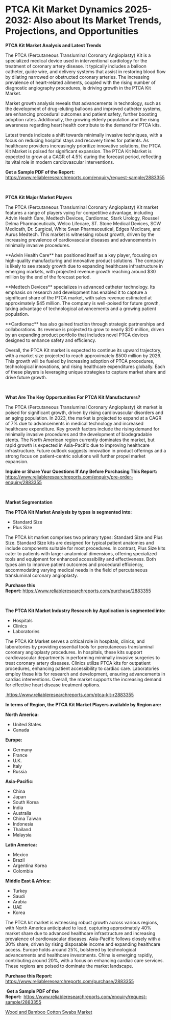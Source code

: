 <p><h1>PTCA Kit Market Dynamics 2025-2032: Also about Its Market Trends, Projections, and Opportunities</h1></p><p><strong>PTCA Kit Market Analysis and Latest Trends</strong></p>
<p><p>The PTCA (Percutaneous Transluminal Coronary Angioplasty) Kit is a specialized medical device used in interventional cardiology for the treatment of coronary artery disease. It typically includes a balloon catheter, guide wire, and delivery systems that assist in restoring blood flow by dilating narrowed or obstructed coronary arteries. The increasing prevalence of heart-related ailments, coupled with the rising number of diagnostic angiography procedures, is driving growth in the PTCA Kit Market. </p><p>Market growth analysis reveals that advancements in technology, such as the development of drug-eluting balloons and improved catheter systems, are enhancing procedural outcomes and patient safety, further boosting adoption rates. Additionally, the growing elderly population and the rising awareness regarding heart health contribute to the demand for PTCA kits. </p><p>Latest trends indicate a shift towards minimally invasive techniques, with a focus on reducing hospital stays and recovery times for patients. As healthcare providers increasingly prioritize innovative solutions, the PTCA Kit Market is poised for significant expansion. The PTCA Kit Market is expected to grow at a CAGR of 4.5% during the forecast period, reflecting its vital role in modern cardiovascular interventions.</p></p>
<p><strong>Get a Sample PDF of the Report:&nbsp;</strong> <a href="https://www.reliableresearchreports.com/enquiry/request-sample/2883355?utm_campaign=2098&utm_medium=2&utm_source=Github&utm_content=ia&utm_term=13032025&utm_id=ptca-kit">https://www.reliableresearchreports.com/enquiry/request-sample/2883355</a></p>
<p>&nbsp;</p>
<p><strong>PTCA Kit Major Market Players</strong></p>
<p><p>The PTCA (Percutaneous Transluminal Coronary Angioplasty) Kit market features a range of players vying for competitive advantage, including Advin Health Care, Medtech Devices, Cardiomac, Stark Urology, Roussel Delma Pharmaceuticals, Welco Lifecare, ST. Stone Medical Devices, SCW Medicath, Dr. Surgical, White Swan Pharmaceutical, Edges Medicare, and Aurus Medtech. This market is witnessing robust growth, driven by the increasing prevalence of cardiovascular diseases and advancements in minimally invasive procedures.</p><p>**Advin Health Care** has positioned itself as a key player, focusing on high-quality manufacturing and innovative product solutions. The company is likely to see steady growth due to expanding healthcare infrastructure in emerging markets, with projected revenue growth reaching around $30 million by the end of the forecast period.</p><p>**Medtech Devices** specializes in advanced catheter technology. Its emphasis on research and development has enabled it to capture a significant share of the PTCA market, with sales revenue estimated at approximately $45 million. The company is well-poised for future growth, taking advantage of technological advancements and a growing patient population.</p><p>**Cardiomac** has also gained traction through strategic partnerships and collaborations. Its revenue is projected to grow to nearly $20 million, driven by an expanding product portfolio that includes novel PTCA devices designed to enhance safety and efficiency.</p><p>Overall, the PTCA Kit market is expected to continue its upward trajectory, with a market size projected to reach approximately $500 million by 2026. This growth will be fueled by increasing adoption of PTCA procedures, technological innovations, and rising healthcare expenditures globally. Each of these players is leveraging unique strategies to capture market share and drive future growth.</p></p>
<p>&nbsp;</p>
<p><strong>What Are The Key Opportunities For PTCA Kit Manufacturers?</strong></p>
<p><p>The PTCA (Percutaneous Transluminal Coronary Angioplasty) kit market is poised for significant growth, driven by rising cardiovascular disorders and an aging population. In 2023, the market is projected to expand at a CAGR of 7% due to advancements in medical technology and increased healthcare expenditure. Key growth factors include the rising demand for minimally invasive procedures and the development of biodegradable stents. The North American region currently dominates the market, but rapid growth is expected in Asia-Pacific due to improving healthcare infrastructure. Future outlook suggests innovation in product offerings and a strong focus on patient-centric solutions will further propel market expansion.</p></p>
<p><strong>Inquire or Share Your Questions If Any Before Purchasing This Report:</strong> <a href="https://www.reliableresearchreports.com/enquiry/pre-order-enquiry/2883355?utm_campaign=2098&utm_medium=2&utm_source=Github&utm_content=ia&utm_term=13032025&utm_id=ptca-kit">https://www.reliableresearchreports.com/enquiry/pre-order-enquiry/2883355</a></p>
<p>&nbsp;</p>
<p><strong>Market Segmentation</strong></p>
<p><strong>The PTCA Kit Market Analysis by types is segmented into:</strong></p>
<p><ul><li>Standard Size</li><li>Plus Size</li></ul></p>
<p><p>The PTCA kit market comprises two primary types: Standard Size and Plus Size. Standard Size kits are designed for typical patient anatomies and include components suitable for most procedures. In contrast, Plus Size kits cater to patients with larger anatomical dimensions, offering specialized tools and equipment for enhanced accessibility and effectiveness. Both types aim to improve patient outcomes and procedural efficiency, accommodating varying medical needs in the field of percutaneous transluminal coronary angioplasty.</p></p>
<p><strong>Purchase this Report:&nbsp;</strong><a href="https://www.reliableresearchreports.com/purchase/2883355?utm_campaign=2098&utm_medium=2&utm_source=Github&utm_content=ia&utm_term=13032025&utm_id=ptca-kit">https://www.reliableresearchreports.com/purchase/2883355</a></p>
<p>&nbsp;</p>
<p><strong>The PTCA Kit Market Industry Research by Application is segmented into:</strong></p>
<p><ul><li>Hospitals</li><li>Clinics</li><li>Laboratories</li></ul></p>
<p><p>The PTCA Kit Market serves a critical role in hospitals, clinics, and laboratories by providing essential tools for percutaneous transluminal coronary angioplasty procedures. In hospitals, these kits support cardiovascular departments in performing minimally invasive surgeries to treat coronary artery diseases. Clinics utilize PTCA kits for outpatient procedures, enhancing patient accessibility to cardiac care. Laboratories employ these kits for research and development, ensuring advancements in cardiac interventions. Overall, the market supports the increasing demand for effective heart disease treatment options.</p></p>
<p><a href="https://www.reliableresearchreports.com/ptca-kit-r2883355?utm_campaign=2098&utm_medium=2&utm_source=Github&utm_content=ia&utm_term=13032025&utm_id=ptca-kit">&nbsp;https://www.reliableresearchreports.com/ptca-kit-r2883355</a></p>
<p><strong>In terms of Region, the PTCA Kit Market Players available by Region are:</strong></p>
<p>
    <p> <strong> North America: </strong>
        <ul>
            <li>United States</li>
            <li>Canada</li>
        </ul>
        </p> 
    <p> <strong> Europe: </strong>
        <ul>
            <li>Germany</li>
            <li>France</li>
            <li>U.K.</li>
            <li>Italy</li>
            <li>Russia</li>
        </ul>
        </p> 
    <p> <strong> Asia-Pacific: </strong>
        <ul>
            <li>China</li>
            <li>Japan</li>
            <li>South Korea</li>
            <li>India</li>
            <li>Australia</li>
            <li>China Taiwan</li>
            <li>Indonesia</li>
            <li>Thailand</li>
            <li>Malaysia</li>
        </ul>
        </p> 
    <p> <strong> Latin America: </strong>
        <ul>
            <li>Mexico</li>
            <li>Brazil</li>
            <li>Argentina Korea</li>
            <li>Colombia</li>
        </ul>
        </p> 
    <p> <strong> Middle East & Africa: </strong>
        <ul>
            <li>Turkey</li>
            <li>Saudi</li>
            <li>Arabia</li>
            <li>UAE</li>
            <li>Korea</li>
        </ul>
    </p>
    </p>
<p><p>The PTCA kit market is witnessing robust growth across various regions, with North America anticipated to lead, capturing approximately 40% market share due to advanced healthcare infrastructure and increasing prevalence of cardiovascular diseases. Asia-Pacific follows closely with a 30% share, driven by rising disposable income and expanding healthcare access. Europe holds around 25%, bolstered by technological advancements and healthcare investments. China is emerging rapidly, contributing around 20%, with a focus on enhancing cardiac care services. These regions are poised to dominate the market landscape.</p></p>
<p><strong>Purchase this Report: </strong><a href="https://www.reliableresearchreports.com/purchase/2883355?utm_campaign=2098&utm_medium=2&utm_source=Github&utm_content=ia&utm_term=13032025&utm_id=ptca-kit">https://www.reliableresearchreports.com/purchase/2883355</a></p>
<p>&nbsp;<strong>Get a Sample PDF of the Report:&nbsp;&nbsp;</strong><a href="https://www.reliableresearchreports.com/enquiry/request-sample/2883355?utm_campaign=2098&utm_medium=2&utm_source=Github&utm_content=ia&utm_term=13032025&utm_id=ptca-kit">https://www.reliableresearchreports.com/enquiry/request-sample/2883355</a></p>
<p><strong></strong></p>
<p><p><a href="https://github.com/bmorecock/Market-Research-Report-List-6/blob/main/wood-and-bamboo-cotton-swabs-market.md?utm_campaign=2098&utm_medium=2&utm_source=Github&utm_content=ia&utm_term=13032025&utm_id=ptca-kit">Wood and Bamboo Cotton Swabs Market</a></p></p>